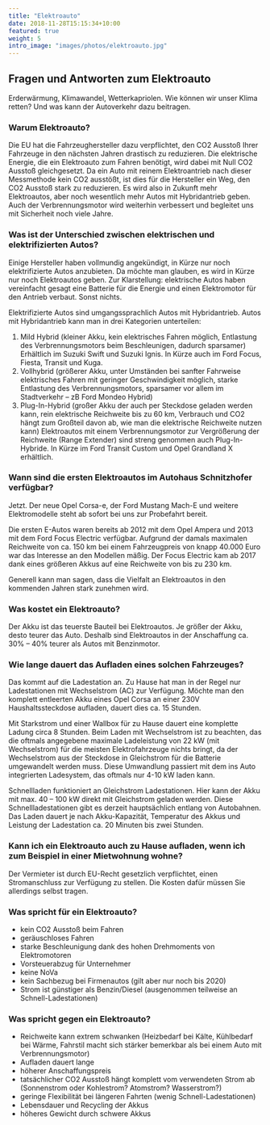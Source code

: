 ```yaml
---
title: "Elektroauto"
date: 2018-11-28T15:15:34+10:00
featured: true
weight: 5
intro_image: "images/photos/elektroauto.jpg"
---
```


## Fragen und Antworten zum Elektroauto

Erderwärmung, Klimawandel, Wetterkapriolen. Wie können wir unser Klima retten? Und was kann der Autoverkehr dazu beitragen.

### Warum Elektroauto?

Die EU hat die Fahrzeughersteller dazu verpflichtet, den CO2 Ausstoß Ihrer Fahrzeuge in den nächsten Jahren drastisch zu reduzieren. Die elektrische Energie, die ein Elektroauto zum Fahren benötigt, wird dabei mit Null CO2 Ausstoß gleichgesetzt. Da ein Auto mit reinem Elektroantrieb nach dieser Messmethode kein CO2 ausstößt, ist dies für die Hersteller ein Weg, den CO2 Ausstoß stark zu reduzieren. Es wird also in Zukunft mehr Elektroautos, aber noch wesentlich mehr Autos mit Hybridantrieb geben. Auch der Verbrennungsmotor wird weiterhin verbessert und begleitet uns mit Sicherheit noch viele Jahre.

### Was ist der Unterschied zwischen elektrischen und elektrifizierten Autos?

Einige Hersteller haben vollmundig angekündigt, in Kürze nur noch elektrifizierte Autos anzubieten. Da möchte man glauben, es wird in Kürze nur noch Elektroautos geben. Zur Klarstellung: elektrische Autos haben vereinfacht gesagt eine Batterie für die Energie und einen Elektromotor für den Antrieb verbaut. Sonst nichts.

Elektrifizierte Autos sind umgangssprachlich Autos mit Hybridantrieb. Autos mit Hybridantrieb kann man in drei Kategorien unterteilen:

1. Mild Hybrid (kleiner Akku, kein elektrisches Fahren möglich, Entlastung des Verbrennungsmotors beim Beschleunigen, dadurch sparsamer) Erhältlich im Suzuki Swift und Suzuki Ignis. In Kürze auch im Ford Focus, Fiesta, Transit und Kuga.
2. Vollhybrid (größerer Akku, unter Umständen bei sanfter Fahrweise elektrisches Fahren mit geringer Geschwindigkeit möglich, starke Entlastung des Verbrennungsmotors, sparsamer vor allem im Stadtverkehr – zB Ford Mondeo Hybrid)
3. Plug-In-Hybrid (großer Akku der auch per Steckdose geladen werden kann, rein elektrische Reichweite bis zu 60 km, Verbrauch und CO2 hängt zum Großteil davon ab, wie man die elektrische Reichweite nutzen kann) Elektroautos mit einem Verbrennungsmotor zur Vergrößerung der Reichweite (Range Extender) sind streng genommen auch Plug-In-Hybride. In Kürze im Ford Transit Custom und Opel Grandland X erhältlich.

### Wann sind die ersten Elektroautos im Autohaus Schnitzhofer verfügbar?

Jetzt. Der neue Opel Corsa-e, der Ford Mustang Mach-E und weitere Elektromodelle steht ab sofort bei uns zur Probefahrt bereit.

Die ersten E-Autos waren bereits ab 2012 mit dem Opel Ampera und 2013 mit dem Ford Focus Electric verfügbar. Aufgrund der damals maximalen Reichweite von ca. 150 km bei einem Fahrzeugpreis von knapp 40.000 Euro war das Interesse an den Modellen mäßig. Der Focus Electric kam ab 2017 dank eines größeren Akkus auf eine Reichweite von bis zu 230 km.

Generell kann man sagen, dass die Vielfalt an Elektroautos in den kommenden Jahren stark zunehmen wird.

### Was kostet ein Elektroauto?

Der Akku ist das teuerste Bauteil bei Elektroautos. Je größer der Akku, desto teurer das Auto. Deshalb sind Elektroautos in der Anschaffung ca. 30% – 40% teurer als Autos mit Benzinmotor.
### Wie lange dauert das Aufladen eines solchen Fahrzeuges?

Das kommt auf die Ladestation an. Zu Hause hat man in der Regel nur Ladestationen mit Wechselstrom (AC) zur Verfügung. Möchte man den komplett entleerten Akku eines Opel Corsa an einer 230V Haushaltssteckdose aufladen, dauert dies ca. 15 Stunden.

Mit Starkstrom und einer Wallbox für zu Hause dauert eine komplette Ladung circa 8 Stunden. Beim Laden mit Wechselstrom ist zu beachten, das die oftmals angegebene maximale Ladeleistung von 22 kW (mit Wechselstrom) für die meisten Elektrofahrzeuge nichts bringt, da der Wechselstrom aus der Steckdose in Gleichstrom für die Batterie umgewandelt werden muss. Diese Umwandlung passiert mit dem ins Auto integrierten Ladesystem, das oftmals nur 4-10 kW laden kann.

Schnellladen funktioniert an Gleichstrom Ladestationen. Hier kann der Akku mit max. 40 – 100 kW direkt mit Gleichstrom geladen werden. Diese Schnellladestationen gibt es derzeit hauptsächlich entlang von Autobahnen. Das Laden dauert je nach Akku-Kapazität, Temperatur des Akkus und Leistung der Ladestation ca. 20 Minuten bis zwei Stunden.
### Kann ich ein Elektroauto auch zu Hause aufladen, wenn ich zum Beispiel in einer Mietwohnung wohne?

Der Vermieter ist durch EU-Recht gesetzlich verpflichtet, einen Stromanschluss zur Verfügung zu stellen. Die Kosten dafür müssen Sie allerdings selbst tragen.

### Was spricht für ein Elektroauto?

* kein CO2 Ausstoß beim Fahren
* geräuschloses Fahren
* starke Beschleunigung dank des hohen Drehmoments von Elektromotoren
* Vorsteuerabzug für Unternehmer
* keine NoVa
* kein Sachbezug bei Firmenautos (gilt aber nur noch bis 2020)
* Strom ist günstiger als Benzin/Diesel (ausgenommen teilweise an Schnell-Ladestationen)

### Was spricht gegen ein Elektroauto?

* Reichweite kann extrem schwanken (Heizbedarf bei Kälte, Kühlbedarf bei Wärme, Fahrstil macht sich stärker bemerkbar als bei einem Auto mit Verbrennungsmotor)
* Aufladen dauert lange
* höherer Anschaffungspreis
* tatsächlicher CO2 Ausstoß hängt komplett vom verwendeten Strom ab (Sonnenstrom oder Kohlestrom? Atomstrom? Wasserstrom?)
* geringe Flexibilität bei längeren Fahrten (wenig Schnell-Ladestationen)
* Lebensdauer und Recycling der Akkus
* höheres Gewicht durch schwere Akkus